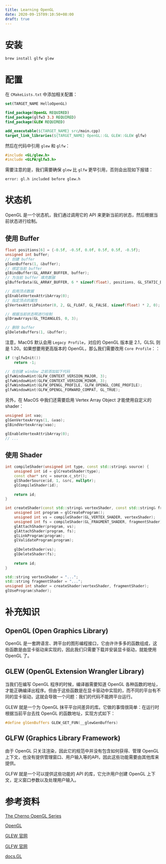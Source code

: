 ```yaml
---
title: Learning OpenGL
date: 2020-09-15T09:10:50+08:00
draft: true
---
```



# 安装

```
brew install glfw glew
```


# 配置

在 `CMakeLists.txt` 中添加相关配置：

```cmake
set(TARGET_NAME HelloOpenGL)

find_package(OpenGL REQUIRED)
find_package(glfw3 3.3 REQUIRED)
find_package(GLEW REQUIRED)

add_executable(${TARGET_NAME} src/main.cpp)
target_link_libraries(${TARGET_NAME} OpenGL::GL GLEW::GLEW glfw)
```

然后在代码中引用 `glew` 和 `glfw`：

```c++
#include <GL/glew.h>
#include <GLFW/glfw3.h>
```

需要注意的是，我们需要确保 `glew` 比 `glfw` 更早引用，否则会出现如下报错：

```
error: gl.h included before glew.h
```


# 状态机

OpenGL 是一个状态机，我们通过调用它的 API 来更新当前的状态，然后根据当前状态进行绘制。


## 使用 Buffer

```cpp
float positions[6] = {-0.5f, -0.5f, 0.0f, 0.5f, 0.5f, -0.5f};
unsigned int buffer;
// 创建 buffer
glGenBuffers(1, &buffer);
// 绑定当前 buffer
glBindBuffer(GL_ARRAY_BUFFER, buffer);
// 为当前 buffer 填充数据
glBufferData(GL_ARRAY_BUFFER, 6 * sizeof(float), positions, GL_STATIC_DRAW);

// 启用顶点数据
glEnableVertexAttribArray(0);
// 指定顶点的属性
glVertexAttribPointer(0, 2, GL_FLOAT, GL_FALSE, sizeof(float) * 2, 0);

// 根据当前状态啊进行绘制
glDrawArrays(GL_TRIANGLES, 0, 3);

// 删除 buffer
glDeleteBuffers(1, &buffer);
```

注意，MacOS 默认会用 `Legacy Profile`，对应的 OpenGL 版本是 2.1，GLSL 则是 1.20。如果想要用更高版本的 OpenGL，那么我们需要改用 `Core Profile`：：

```cpp
if (!glfwInit())
    return -1;

// 在创建 window 之前添加如下代码
glfwWindowHint(GLFW_CONTEXT_VERSION_MAJOR, 3);
glfwWindowHint(GLFW_CONTEXT_VERSION_MINOR, 3);
glfwWindowHint(GLFW_OPENGL_PROFILE, GLFW_OPENGL_CORE_PROFILE);
glfwWindowHint(GLFW_OPENGL_FORWARD_COMPAT, GL_TRUE);
```

另外，在 MacOS 中我们还需要启用 Vertex Array Object 才能使用自定义的 shader：

```cpp
unsigned int vao;
glGenVertexArrays(1, &vao);
glBindVertexArray(vao);

glEnableVertexAttribArray(0);
// ...
```


## 使用 Shader

```cpp
int compileShader(unsigned int type, const std::string& source) {
    unsigned int id = glCreateShader(type);
    const char* src = source.c_str();
    glShaderSource(id, 1, &src, nullptr);
    glCompileShader(id);
    
    return id;
}

int createShader(const std::string& vertexShader, const std::string& fragmentShader) {
    unsigned int program = glCreateProgram();
    unsigned int vs = compileShader(GL_VERTEX_SHADER, vertexShader);
    unsigned int fs = compileShader(GL_FRAGMENT_SHADER, fragmentShader);
    glAttachShader(program, vs);
    glAttachShader(program, fs);
    glLinkProgram(program);
    glValidateProgram(program);
    
    glDeleteShader(vs);
    glDeleteShader(fs);
    
    return id;
}

std::string vertexShader = "...";
std::string fragmentShader = "...";
unsigned int shader = createShader(vertexShader, fragmentShader);
glUseProgram(shader);
```


# 补充知识

## OpenGL (Open Graphics Library)

OpenGL 是一套跨语言、跨平台的图形编程接口，它由许许多多的函数组成，这些函数是由显卡驱动来实现的，因此我们只需要下载并安装显卡驱动，就能使用 OpenGL 了。



## GLEW (OpenGL Extension Wrangler Library)

当我们在编写 OpenGL 程序的时候，编译器需要知道 OpenGL 各种函数的地址，才能正确编译出程序。但由于这些函数是在显卡驱动中实现的，而不同的平台有不同的显卡驱动，这就会导致一个问题：我们的代码不能跨平台运行。

GLEW 就是一个为 OpenGL 抹平平台间差异的库。它做的事情很简单：在运行时根据当前平台去找 OpenGL 的函数地址，实现方式如下：

```cpp
#define glGenBuffers GLEW_GET_FUN(__glewGenBuffers)
```



## GLFW (Graphics Library Framework)

由于 OpenGL 只关注渲染，因此它的规范中并没有包含如何获得、管理 OpenGL 上下文，也没有提供管理窗口、用户输入等的API，因此这些功能需要由其他库来提供。

GLFW 就是一个可以提供这些功能的 API 的库，它允许用户创建 OpenGL 上下文，定义窗口参数以及处理用户输入。



# 参考资料

[The Cherno OpenGL Series](https://www.youtube.com/playlist?list=PLlrATfBNZ98foTJPJ_Ev03o2oq3-GGOS2)

[OpenGL](https://zh.wikipedia.org/wiki/OpenGL)

[GLEW 官网](http://glew.sourceforge.net/)

[GLFW 官网](https://www.glfw.org/)

[docs.GL](http://docs.gl/)


